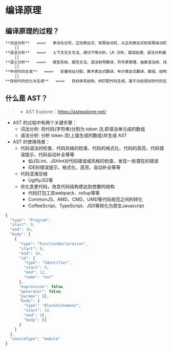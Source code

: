# 编译原理

## 编译原理的过程？

```markdown
**词法分析**   ===>   单词与记号、正则表达式、有限自动机、从正则表达式到有限自动机的转换、词法分析器的实现
    ││
**语法分析**   ===>   上下文无关文法、递归下降分析、LR 分析、错误处理、语法分析器自动生成
    ││
**语义分析**   ===>   类型系统、属性文法、语法制导翻译、符号表管理、抽象语法树、线性中间表示、图中间表示
    ││
**中间代码生成**   ===>   变量地址分配、算术表达式翻译、布尔表达式翻译、数组、结构体和字符串的翻译、控制流的翻译、函数调用的翻译
    ││
**目标代码优化与生成**   ===>   目标体系结构、树匹配代码生成、基于动态规划的代码生成、寄存器分配、指令调度、控制流分析、数据流分析、死代码删除、常量传播、拷贝传播、静态单赋值形式
```

## 什么是 AST？

> * AST Explorer：https://astexplorer.net/

* AST 的过程中有两个关键步骤：
  * 词法分析: 将代码(字符串)分割为 token 流,即语法单元成的数组
  * 语法分析: 分析 token 流(上面生成的数组)并生成 AST
* AST 的使用场景：
  * 代码语法的检查、代码风格的检查、代码的格式化、代码的高亮、代码错误提示、代码自动补全等等
    - 如JSLint、JSHint对代码错误或风格的检查，发现一些潜在的错误
    - IDE的错误提示、格式化、高亮、自动补全等等
  * 代码混淆压缩
    - UglifyJS2等
  * 优化变更代码，改变代码结构使达到想要的结构
    - 代码打包工具webpack、rollup等等
    - CommonJS、AMD、CMD、UMD等代码规范之间的转化
    - CoffeeScript、TypeScript、JSX等转化为原生Javascript

```javascript
{
  "type": "Program",
  "start": 0,
  "end": 16,
  "body": [
    {
      "type": "FunctionDeclaration",
      "start": 0,
      "end": 16,
      "id": {
        "type": "Identifier",
        "start": 9,
        "end": 12,
        "name": "ast"
      },
      "expression": false,
      "generator": false,
      "params": [],
      "body": {
        "type": "BlockStatement",
        "start": 14,
        "end": 16,
        "body": []
      }
    }
  ],
  "sourceType": "module"
}
```

